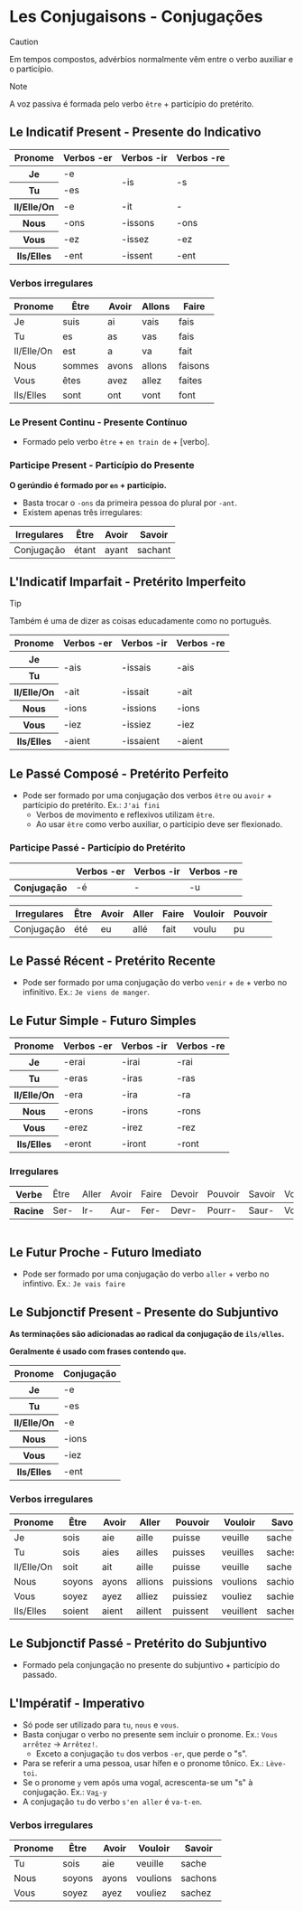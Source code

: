 # Les Conjugaisons - Conjugações

> [!CAUTION]
> Em tempos compostos, advérbios normalmente vêm entre o verbo auxiliar e o particípio.

> [!NOTE]
> A voz passiva é formada pelo verbo `être` + particípio do pretérito.

## Le Indicatif Present - Presente do Indicativo

<table>
    <thead>
        <tr>
            <th>Pronome</th>
            <th>Verbos -er</th>
            <th>Verbos -ir</th>
            <th>Verbos -re</th>
        </tr>
    </thead>
    <tr>
        <th>Je</th>
        <td>-e</td>
        <td rowspan="2">-is</td>
        <td rowspan="2">-s</td>
    </tr>
    <tr>
        <th>Tu</th>
        <td>-es</td>
    </tr>
    <tr>
        <th>Il/Elle/On</th>
        <td>-e</td>
        <td>-it</td>
        <td>-</td>
    </tr>
    <tr>
        <th>Nous</th>
        <td>-ons</td>
        <td>-issons</td>
        <td>-ons</td>
    </tr>
    <tr>
        <th>Vous</th>
        <td>-ez</td>
        <td>-issez</td>
        <td>-ez</td>
    </tr>
    <tr>
        <th>Ils/Elles</th>
        <td>-ent</td>
        <td>-issent</td>
        <td>-ent</td>
    </tr>
</table>

### Verbos irregulares

| Pronome    | Être   | Avoir | Allons | Faire   |
| ---------- | ------ | ----- | ------ | ------- |
| Je         | suis   | ai    | vais   | fais    |
| Tu         | es     | as    | vas    | fais    |
| Il/Elle/On | est    | a     | va     | fait    |
| Nous       | sommes | avons | allons | faisons |
| Vous       | êtes   | avez  | allez  | faites  |
| Ils/Elles  | sont   | ont   | vont   | font    |

### Le Present Continu - Presente Contínuo

-   Formado pelo verbo `être` + `en train de` + [verbo].

### Participe Present - Particípio do Presente

**O gerúndio é formado por `en` + particípio.**

-   Basta trocar o `-ons` da primeira pessoa do plural por `-ant`.
-   Existem apenas três irregulares:

| Irregulares | Être  | Avoir | Savoir  |
| ----------- | ----- | ----- | ------- |
| Conjugação  | étant | ayant | sachant |

## L'Indicatif Imparfait - Pretérito Imperfeito

> [!TIP]
> Também é uma de dizer as coisas educadamente como no português.

<table>
    <thead>
        <tr>
            <th>Pronome</th>
            <th>Verbos -er</th>
            <th>Verbos -ir</th>
            <th>Verbos -re</th>
        </tr>
    </thead>
    <tr>
        <th>Je</th>
        <td rowspan="2">-ais</td>
        <td rowspan="2">-issais</td>
        <td rowspan="2">-ais</td>
    </tr>
    <tr>
        <th>Tu</th>
    </tr>
    <tr>
        <th>Il/Elle/On</th>
        <td>-ait</td>
        <td>-issait</td>
        <td>-ait</td>
    </tr>
    <tr>
        <th>Nous</th>
        <td>-ions</td>
        <td>-issions</td>
        <td>-ions</td>
    </tr>
    <tr>
        <th>Vous</th>
        <td>-iez</td>
        <td>-issiez</td>
        <td>-iez</td>
    </tr>
    <tr>
        <th>Ils/Elles</th>
        <td>-aient</td>
        <td>-issaient</td>
        <td>-aient</td>
    </tr>
</table>

## Le Passé Composé - Pretérito Perfeito

-   Pode ser formado por uma conjugação dos verbos `être` ou `avoir` + partícipio do pretérito. Ex.: `J'ai fini`
    -   Verbos de movimento e reflexivos utilizam `être`.
    -   Ao usar `être` como verbo auxiliar, o partícipio deve ser flexionado.

### Participe Passé - Particípio do Pretérito

<table>
    <thead>
        <tr>
            <th></th>
            <th>Verbos -er</th>
            <th>Verbos -ir</th>
            <th>Verbos -re</th>
        </tr>
    </thead>
    <tr>
        <th>Conjugação</th>
        <td>-é</td>
        <td>-</td>
        <td>-u</td>
    </tr>
</table>

| Irregulares | Être | Avoir | Aller | Faire | Vouloir | Pouvoir |
| ----------- | ---- | ----- | ----- | ----- | ------- | ------- |
| Conjugação  | été  | eu    | allé  | fait  | voulu   | pu      |

## Le Passé Récent - Pretérito Recente

-   Pode ser formado por uma conjugação do verbo `venir` + `de` + verbo no infinitivo. Ex.: `Je viens de manger`.

## Le Futur Simple - Futuro Simples

<table>
    <thead>
        <tr>
            <th>Pronome</th>
            <th>Verbos -er</th>
            <th>Verbos -ir</th>
            <th>Verbos -re</th>
        </tr>
    </thead>
    <tr>
        <th>Je</th>
        <td>-erai</td>
        <td>-irai</td>
        <td>-rai</td>
    </tr>
    <tr>
        <th>Tu</th>
        <td>-eras</td>
        <td>-iras</td>
        <td>-ras</td>
    </tr>
    <tr>
        <th>Il/Elle/On</th>
        <td>-era</td>
        <td>-ira</td>
        <td>-ra</td>
    </tr>
    <tr>
        <th>Nous</th>
        <td>-erons</td>
        <td>-irons</td>
        <td>-rons</td>
    </tr>
    <tr>
        <th>Vous</th>
        <td>-erez</td>
        <td>-irez</td>
        <td>-rez</td>
    </tr>
    <tr>
        <th>Ils/Elles</th>
        <td>-eront</td>
        <td>-iront</td>
        <td>-ront</td>
    </tr>
</table>

### Irregulares

<table>
    <thead>
        <th>Verbe</th>
        <td>Être</td>
        <td>Aller</td>
        <td>Avoir</td>
        <td>Faire</td>
        <td>Devoir</td>
        <td>Pouvoir</td>
        <td>Savoir</td>
        <td>Vouloir</td>
    </thead>
    <tr>
        <th>Racine</th>
        <td>Ser-</td>
        <td>Ir-</td>
        <td>Aur-</td>
        <td>Fer-</td>
        <td>Devr-</td>
        <td>Pourr-</td>
        <td>Saur-</td>
        <td>Voudr-</td>
    </tr>
</table>

<table></table>

## Le Futur Proche - Futuro Imediato

-   Pode ser formado por uma conjugação do verbo `aller` + verbo no infintivo. Ex.: `Je vais faire`

## Le Subjonctif Present - Presente do Subjuntivo

**As terminações são adicionadas ao radical da conjugação de `ils/elles`.**

**Geralmente é usado com frases contendo `que`.**

<table>
    <thead>
        <tr>
            <th>Pronome</th>
            <th>Conjugação</th>
        </tr>
    </thead>
    <tr>
        <th>Je</th>
        <td>-e</td>
    </tr>
    <tr>
        <th>Tu</th>
        <td>-es</td>
    </tr>
    <tr>
        <th>Il/Elle/On</th>
        <td>-e</td>
    </tr>
    <tr>
        <th>Nous</th>
        <td>-ions</td>
    </tr>
    <tr>
        <th>Vous</th>
        <td>-iez</td>
    </tr>
    <tr>
        <th>Ils/Elles</th>
        <td>-ent</td>
    </tr>
</table>

### Verbos irregulares

| Pronome    | Être   | Avoir | Aller   | Pouvoir   | Vouloir   | Savoir   | Faire    |
| ---------- | ------ | ----- | ------- | --------- | --------- | -------- | -------- |
| Je         | sois   | aie   | aille   | puisse    | veuille   | sache    | fasse    |
| Tu         | sois   | aies  | ailles  | puisses   | veuilles  | saches   | fasses   |
| Il/Elle/On | soit   | ait   | aille   | puisse    | veuille   | sache    | fasse    |
| Nous       | soyons | ayons | allions | puissions | voulions  | sachions | fassions |
| Vous       | soyez  | ayez  | alliez  | puissiez  | vouliez   | sachiez  | fassiez  |
| Ils/Elles  | soient | aient | aillent | puissent  | veuillent | sachent  | fassent  |

## Le Subjonctif Passé - Pretérito do Subjuntivo

-   Formado pela conjungação no presente do subjuntivo + particípio do passado.

## L'Impératif - Imperativo

-   Só pode ser utilizado para `tu`, `nous` e `vous`.
-   Basta conjugar o verbo no presente sem incluir o pronome. Ex.: `Vous arrêtez` → `Arrêtez!`.
    -   Exceto a conjugação `tu` dos verbos `-er`, que perde o "s".
-   Para se referir a uma pessoa, usar hífen e o pronome tônico. Ex.: `Lève-toi`.
-   Se o pronome `y` vem após uma vogal, acrescenta-se um "s" à conjugação. Ex.: <code>Va<u>s</u>-y</code>
-   A conjugação `tu` do verbo `s'en aller` é `va-t-en`.

### Verbos irregulares

| Pronome | Être   | Avoir | Vouloir  | Savoir  |
| ------- | ------ | ----- | -------- | ------- |
| Tu      | sois   | aie   | veuille  | sache   |
| Nous    | soyons | ayons | voulions | sachons |
| Vous    | soyez  | ayez  | vouliez  | sachez  |
